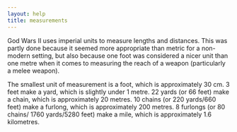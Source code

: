 ```yaml
---
layout: help
title: measurements
---
```


God Wars II uses imperial units to measure lengths and distances.  This was 
partly done because it seemed more appropriate than metric for a non-modern 
setting, but also because one foot was considered a nicer unit than one metre 
when it comes to measuring the reach of a weapon (particularly a melee weapon).

The smallest unit of measurement is a foot, which is approximately 30 cm.  3 
feet make a yard, which is slightly under 1 metre.  22 yards (or 66 feet) make 
a chain, which is approximately 20 metres.  10 chains (or 220 yards/660 feet) 
make a furlong, which is approximately 200 metres.  8 furlongs (or 80 chains/ 
1760 yards/5280 feet) make a mile, which is approximately 1.6 kilometres.
